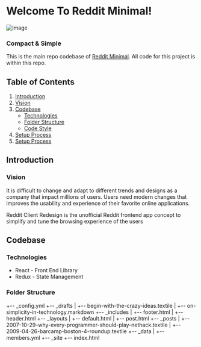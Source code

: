 # Welcome To Reddit Minimal!

![image](https://user-images.githubusercontent.com/29739432/115553809-743c9c00-a273-11eb-8486-1464ae3d9ee3.png)

### Compact & Simple
This is the main repo codebase of [Reddit Minimal](https://jovial-kare-0edb36.netlify.app/?#/). All code for this project is within this repo.

## Table of Contents
1. [Introduction](#introduction)
  1. [Vision](#vision)
2. [Codebase](#paragraph1)
    - [Technologies](#subparagraph1)
    - [Folder Structure](#subparagraph2)
    - [Code Style](#subparagraph3)
3. [Setup Process](#paragraph2)
4. [Setup Process](#paragraph3)

## Introduction <a id="introduction"></a>
### Vision <a id="vision"></a>
It is difficult to change and adapt to different trends and designs as a company that impact millions of users. Users need modern changes that improves the usability and experience of their favorite online applications.

Reddit Client Redesign is the unofficial Reddit frontend app concept to simplify and tune the browsing experience of the users

## Codebase
### Technologies
- React - Front End Library
- Redux - State Management

### Folder Structure
+-- _config.yml
+-- _drafts
|   +-- begin-with-the-crazy-ideas.textile
|   +-- on-simplicity-in-technology.markdown
+-- _includes
|   +-- footer.html
|   +-- header.html
+-- _layouts
|   +-- default.html
|   +-- post.html
+-- _posts
|   +-- 2007-10-29-why-every-programmer-should-play-nethack.textile
|   +-- 2009-04-26-barcamp-boston-4-roundup.textile
+-- _data
|   +-- members.yml
+-- _site
+-- index.html

